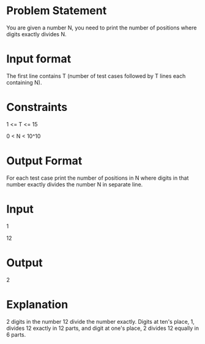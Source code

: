 Problem Statement
============
You are given a number N, you need to print the number of positions where digits exactly divides N.

Input format
===========
The first line contains T (number of test cases followed by T lines each containing N).

Constraints
===========
1 <= T <= 15 

0 < N < 10^10

Output Format
==========
For each test case print the number of positions in N where digits in that number exactly divides the number N in separate line.

Input 
========
1 

12

Output
========
2

Explanation
===========
2 digits in the number 12 divide the number exactly. Digits at ten's place, 1, divides 12 exactly in 12 parts, and digit at one's place, 2 divides 12 equally in 6 parts.
